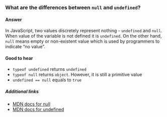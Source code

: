 ### What are the differences between `null` and `undefined`?

#### Answer

In JavaScript, two values discretely represent nothing - `undefined` and `null`. When value of the variable is not defined it is `undefined`. On the other hand, `null` means empty or non-existent value which is used by programmers to indicate “no value”.

#### Good to hear

* `typeof undefined` returns `undefined`
* `typeof null` returns `object`. However, it is still a primitive value
* `undefined == null` equals to `true`

##### Additional links

* [MDN docs for null](https://developer.mozilla.org/en-US/docs/Web/JavaScript/Reference/Global_Objects/null)
* [MDN docs for undefined](https://developer.mozilla.org/en-US/docs/Web/JavaScript/Reference/Global_Objects/undefined)

<!-- tags: (javascript) -->
